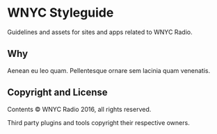 # WNYC Styleguide

Guidelines and assets for sites and apps related to WNYC Radio.

## Why

Aenean eu leo quam. Pellentesque ornare sem lacinia quam venenatis.

## Copyright and License

Contents &copy; WNYC Radio 2016, all rights reserved.

Third party plugins and tools copyright their respective owners.